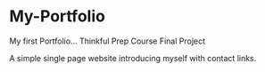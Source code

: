 # My-Portfolio
My first Portfolio... Thinkful Prep Course Final Project

A simple single page website introducing myself with contact links.

